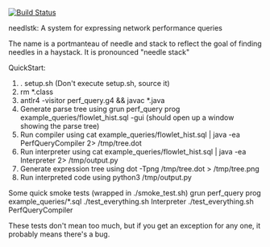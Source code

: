 [![Build Status](https://travis-ci.org/anirudhSK/needlstk.svg?branch=master)](https://travis-ci.org/anirudhSK/needlstk)

needlstk: A system for expressing network performance queries

The name is a portmanteau of needle and stack to reflect the
goal of finding needles in a haystack. It is pronounced "needle stack"

QuickStart:

1. . setup.sh (Don't execute setup.sh, source it)
2. rm *.class
3. antlr4 -visitor perf_query.g4 && javac *.java
4. Generate parse tree using
grun perf_query prog  example_queries/flowlet_hist.sql -gui
(should open up a window showing the parse tree)
5. Run compiler using
cat example_queries/flowlet_hist.sql | java -ea PerfQueryCompiler 2> /tmp/tree.dot
6. Run interpreter using
cat example_queries/flowlet_hist.sql | java -ea Interpreter 2> /tmp/output.py
7. Generate expression tree using
dot -Tpng /tmp/tree.dot > /tmp/tree.png
8. Run interpreted code using
python3 /tmp/output.py

Some quick smoke tests (wrapped in ./smoke_test.sh)
grun perf_query prog example_queries/*.sql
./test_everything.sh Interpreter
./test_everything.sh PerfQueryCompiler

These tests don't mean too much, but if you get an exception for any one, it
probably means there's a bug.

